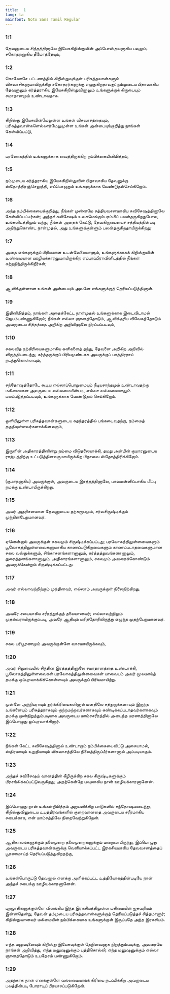 ```yaml
---
title:  1
lang: ta
mainfont: Noto Sans Tamil Regular
---
```


###  1:1

தேவனுடைய சித்தத்தினாலே இயேசுகிறிஸ்துவின் அப்போஸ்தலனாகிய பவுலும், சகோதரனாகிய தீமோத்தேயும்,

###  1:2

கொலோசே பட்டணத்தில் கிறிஸ்துவுக்குள் பரிசுத்தவான்களும் விசுவாசிகளுமாயிருக்கிற சகோதரர்களுக்கு எழுதுகிறதாவது: நம்முடைய பிதாவாகிய தேவனாலும் கர்த்தராகிய இயேசுகிறிஸ்துவினாலும் உங்களுக்குக் கிருபையும் சமாதானமும் உண்டாவதாக.

###  1:3

கிறிஸ்து இயேசுவின்மேலுள்ள உங்கள் விசுவாசத்தையும், பரிசுத்தவான்களெல்லார்மேலுமுள்ள உங்கள் அன்பையுங்குறித்து நாங்கள் கேள்விப்பட்டு,

###  1:4

பரலோகத்தில் உங்களுக்காக வைத்திருக்கிற நம்பிக்கையினிமித்தம்,

###  1:5

நம்முடைய கர்த்தராகிய இயேசுகிறிஸ்துவின் பிதாவாகிய தேவனுக்கு ஸ்தோத்திரஞ்செலுத்தி, எப்பொழுதும் உங்களுக்காக வேண்டுதல்செய்கிறோம்.

###  1:6

அந்த நம்பிக்கையைக்குறித்து, நீங்கள் முன்னமே சத்தியவசனமாகிய சுவிசேஷத்தினாலே கேள்விப்பட்டீர்கள்; அந்தச் சுவிசேஷம் உலகமெங்கும்பரம்பிப் பலன்தருகிறதுபோல, உங்களிடத்திலும் வந்து, நீங்கள் அதைக் கேட்டு, தேவகிருபையைச் சத்தியத்தின்படி அறிந்துகொண்ட நாள்முதல், அது உங்களுக்குள்ளும் பலன்தருகிறதாயிருக்கிறது;

###  1:7

அதை எங்களுக்குப் பிரியமான உடன்வேலையாளும், உங்களுக்காகக் கிறிஸ்துவின் உண்மையான ஊழியக்காரனுமாயிருக்கிற எப்பாப்பிராவினிடத்தில் நீங்கள் கற்றறிந்திருக்கிறீர்கள்;

###  1:8

ஆவிக்குள்ளான உங்கள் அன்பையும் அவனே எங்களுக்குத் தெரியப்படுத்தினான்.

###  1:9

இதினிமித்தம், நாங்கள் அதைக்கேட்ட நாள்முதல் உங்களுக்காக இடைவிடாமல் ஜெபம்பண்ணுகிறோம்; நீங்கள் எல்லா ஞானத்தோடும், ஆவிக்குரிய விவேகத்தோடும் அவருடைய சித்தத்தை அறிகிற அறிவினாலே நிரப்பப்படவும்,

###  1:10

சகலவித நற்கிரியைகளுமாகிய கனிகளைத் தந்து, தேவனை அறிகிற அறிவில் விருத்தியடைந்து, கர்த்தருக்குப் பிரியமுண்டாக அவருக்குப் பாத்திரராய் நடந்துகொள்ளவும்,

###  1:11

சந்தோஷத்தோடே கூடிய எல்லாப்பொறுமையும் நீடியசாந்தமும் உண்டாவதற்கு மகிமையான அவருடைய வல்லமையின்படி, எல்லா வல்லமையாலும் பலப்படுத்தப்படவும், உங்களுக்காக வேண்டுதல் செய்கிறோம்.

###  1:12

ஒளியிலுள்ள பரிசுத்தவான்களுடைய சுதந்தரத்தில் பங்கடைவதற்கு, நம்மைத் தகுதியுள்ளவர்களாக்கினவரும்,

###  1:13

இருளின் அதிகாரத்தினின்று நம்மை விடுதலையாக்கி, தமது அன்பின் குமாரனுடைய ராஜ்யத்திற்கு உட்படுத்தினவருமாயிருக்கிற பிதாவை ஸ்தோத்திரிக்கிறோம்.

###  1:14

(குமாரனாகிய) அவருக்குள், அவருடைய இரத்தத்தினாலே, பாவமன்னிப்பாகிய மீட்பு நமக்கு உண்டாயிருக்கிறது.

###  1:15

அவர் அதரிசனமான தேவனுடைய தற்சுரூபமும், சர்வசிருஷ்டிக்கும் முந்தினபேறுமானவர்.

###  1:16

ஏனென்றால் அவருக்குள் சகலமும் சிருஷ்டிக்கப்பட்டது; பரலோகத்திலுள்ளவைகளும் பூலோகத்திலுள்ளவைகளுமாகிய காணப்படுகிறவைகளும் காணப்படாதவைகளுமான சகல வஸ்துக்களும், சிங்காசனங்களானாலும், கர்த்தத்துவங்களானாலும், துரைத்தனங்களானாலும், அதிகாரங்களானாலும், சகலமும் அவரைக்கொண்டும் அவருக்கென்றும் சிருஷ்டிக்கப்பட்டது.

###  1:17

அவர் எல்லாவற்றிற்கும் முந்தினவர், எல்லாம் அவருக்குள் நிலைநிற்கிறது.

###  1:18

அவரே சபையாகிய சரீரத்துக்குத் தலையானவர்; எல்லாவற்றிலும் முதல்வராயிருக்கும்படி, அவரே ஆதியும் மரித்தோரிலிருந்து எழுந்த முதற்பேறுமானவர்.

###  1:19

சகல பரிபூரணமும் அவருக்குள்ளே வாசமாயிருக்கவும்,

###  1:20

அவர் சிலுவையில் சிந்தின இரத்தத்தினாலே சமாதானத்தை உண்டாக்கி, பூலோகத்திலுள்ளவைகள் பரலோகத்திலுள்ளவைகள் யாவையும் அவர் மூலமாய்த் தமக்கு ஒப்புரவாக்கிக்கொள்ளவும் அவருக்குப் பிரியமாயிற்று.

###  1:21

முன்னே அந்நியராயும் துர்க்கிரியைகளினால் மனதிலே சத்துருக்களாயும் இருந்த உங்களையும் பரிசுத்தராகவும் குற்றமற்றவர்களாகவும் கண்டிக்கப்படாதவர்களாகவும் தமக்கு முன்நிறுத்தும்படியாக அவருடைய மாம்சசரீரத்தில் அடைந்த மரணத்தினாலே இப்பொழுது ஒப்புரவாக்கினார்.

###  1:22

நீங்கள் கேட்ட சுவிசேஷத்தினால் உண்டாகும் நம்பிக்கையைவிட்டு அசையாமல், ஸ்திரமாயும் உறுதியாயும் விசுவாசத்திலே நிலைத்திருப்பீர்களானால் அப்படியாகும்.

###  1:23

அந்தச் சுவிசேஷம் வானத்தின் கீழிருக்கிற சகல சிருஷ்டிகளுக்கும் பிரசங்கிக்கப்பட்டுவருகிறது; அதற்கென்றே பவுலாகிய நான் ஊழியக்காரனானேன்.

###  1:24

இப்பொழுது நான் உங்கள்நிமித்தம் அநுபவிக்கிற பாடுகளில் சந்தோஷமடைந்து, கிறிஸ்துவினுடைய உபத்திரவங்களில் குறைவானதை அவருடைய சரீரமாகிய சபைக்காக, என் மாம்சத்திலே நிறைவேற்றுகிறேன்.

###  1:25

ஆதிகாலங்களுக்கும் தலைமுறை தலைமுறைகளுக்கும் மறைவாயிருந்து, இப்பொழுது அவருடைய பரிசுத்தவான்களுக்கு வெளியாக்கப்பட்ட இரகசியமாகிய தேவவசனத்தைப் பூரணமாய்த் தெரியப்படுத்துகிறதற்கு,

###  1:26

உங்கள்பொருட்டு தேவனால் எனக்கு அளிக்கப்பட்ட உத்தியோகத்தின்படியே நான் அந்தச் சபைக்கு ஊழியக்காரனானேன்.

###  1:27

புறஜாதிகளுக்குள்ளே விளங்கிய இந்த இரகசியத்திலுள்ள மகிமையின் ஐசுவரியம் இன்னதென்று, தேவன் தம்முடைய பரிசுத்தவான்களுக்குத் தெரியப்படுத்தச் சித்தமானார்; கிறிஸ்துவானவர் மகிமையின் நம்பிக்கையாக உங்களுக்குள் இருப்பதே அந்த இரகசியம்.

###  1:28

எந்த மனுஷனையும் கிறிஸ்து இயேசுவுக்குள் தேறினவனாக நிறுத்தும்படிக்கு, அவரையே நாங்கள் அறிவித்து, எந்த மனுஷனுக்கும் புத்திசொல்லி, எந்த மனுஷனுக்கும் எல்லா ஞானத்தோடும் உபதேசம் பண்ணுகிறோம்.

###  1:29

அதற்காக நான் எனக்குள்ளே வல்லமையாய்க் கிரியை நடப்பிக்கிற அவருடைய பலத்தின்படி போராடிப் பிரயாசப்படுகிறேன்.

